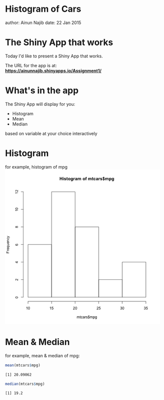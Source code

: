 Histogram of Cars
========================================================
author: Ainun Najib
date: 22 Jan 2015

The Shiny App that works
========================================================

Today I'd like to present a Shiny App that works.  

The URL for the app is at:    
**https://ainunnajib.shinyapps.io/Assignment1/**

What's in the app
========================================================
The Shiny App will display for you:
- Histogram
- Mean
- Median  
  
based on variable at your choice interactively

Histogram
========================================================
for example, histogram of mpg  
![plot of chunk unnamed-chunk-1](presentation-figure/unnamed-chunk-1-1.png) 

Mean & Median
========================================================
for example, mean & median of mpg:

```r
mean(mtcars$mpg)
```

```
[1] 20.09062
```

```r
median(mtcars$mpg)
```

```
[1] 19.2
```

